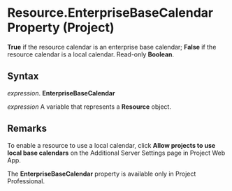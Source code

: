 
# Resource.EnterpriseBaseCalendar Property (Project)

 **True** if the resource calendar is an enterprise base calendar; **False** if the resource calendar is a local calendar. Read-only **Boolean**.


## Syntax

 _expression_. **EnterpriseBaseCalendar**

 _expression_ A variable that represents a **Resource** object.


## Remarks

To enable a resource to use a local calendar, click  **Allow projects to use local base calendars** on the Additional Server Settings page in Project Web App.

The  **EnterpriseBaseCalendar** property is available only in Project Professional.


